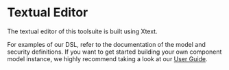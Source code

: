 # Textual Editor

The textual editor of this toolsuite is built using Xtext.

For examples of our DSL, refer to the documentation of the model and security definitions.
If you want to get started building your own component model instance, we highly recommend taking a look at our [User Guide](https://github.com/secure-software-engineering/cards/blob/develop/docs/UserGuide.md).